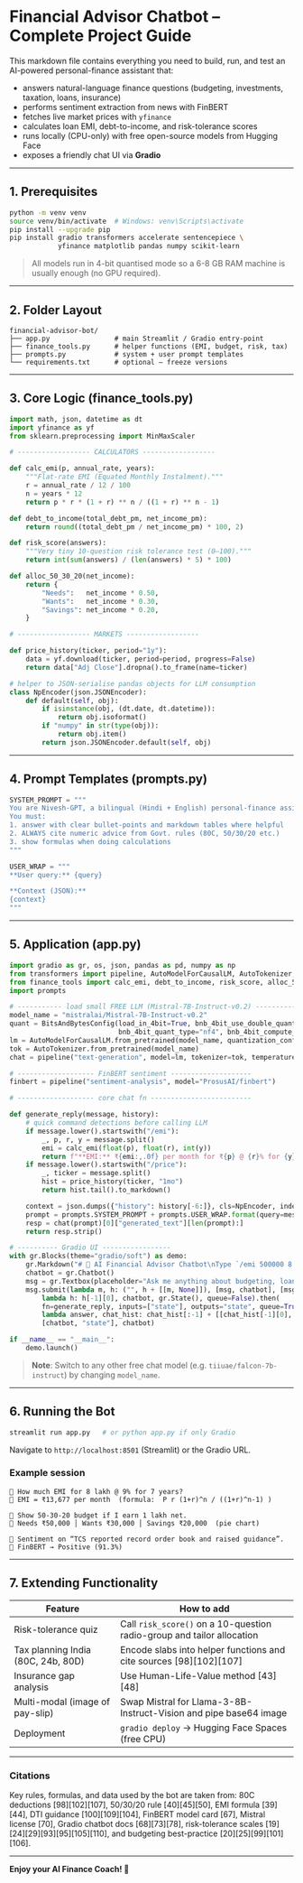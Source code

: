 # Financial Advisor Chatbot – Complete Project Guide

This markdown file contains everything you need to build, run, and test an AI-powered personal-finance assistant that:

* answers natural-language finance questions (budgeting, investments, taxation, loans, insurance)
* performs sentiment extraction from news with FinBERT
* fetches live market prices with `yfinance`
* calculates loan EMI, debt-to-income, and risk-tolerance scores
* runs locally (CPU-only) with free open-source models from Hugging Face
* exposes a friendly chat UI via **Gradio**

---

## 1. Prerequisites

```bash
python -m venv venv
source venv/bin/activate  # Windows: venv\Scripts\activate
pip install --upgrade pip
pip install gradio transformers accelerate sentencepiece \
            yfinance matplotlib pandas numpy scikit-learn
```

> All models run in 4-bit quantised mode so a 6-8 GB RAM machine is usually enough (no GPU required).

---

## 2. Folder Layout

```
financial-advisor-bot/
├── app.py                # main Streamlit / Gradio entry-point
├── finance_tools.py      # helper functions (EMI, budget, risk, tax)
├── prompts.py            # system + user prompt templates
└── requirements.txt      # optional – freeze versions
```

---

## 3. Core Logic (finance_tools.py)

```python
import math, json, datetime as dt
import yfinance as yf
from sklearn.preprocessing import MinMaxScaler

# ------------------ CALCULATORS ------------------

def calc_emi(p, annual_rate, years):
    """Flat-rate EMI (Equated Monthly Instalment)."""
    r = annual_rate / 12 / 100
    n = years * 12
    return p * r * (1 + r) ** n / ((1 + r) ** n - 1)

def debt_to_income(total_debt_pm, net_income_pm):
    return round((total_debt_pm / net_income_pm) * 100, 2)

def risk_score(answers):
    """Very tiny 10-question risk tolerance test (0–100)."""
    return int(sum(answers) / (len(answers) * 5) * 100)

def alloc_50_30_20(net_income):
    return {
        "Needs":   net_income * 0.50,
        "Wants":   net_income * 0.30,
        "Savings": net_income * 0.20,
    }

# ------------------ MARKETS ------------------

def price_history(ticker, period="1y"):
    data = yf.download(ticker, period=period, progress=False)
    return data["Adj Close"].dropna().to_frame(name=ticker)

# helper to JSON-serialise pandas objects for LLM consumption
class NpEncoder(json.JSONEncoder):
    def default(self, obj):
        if isinstance(obj, (dt.date, dt.datetime)):
            return obj.isoformat()
        if "numpy" in str(type(obj)):
            return obj.item()
        return json.JSONEncoder.default(self, obj)
```

---

## 4. Prompt Templates (prompts.py)

```python
SYSTEM_PROMPT = """
You are Nivesh-GPT, a bilingual (Hindi + English) personal-finance assistant.
You must:
1. answer with clear bullet-points and markdown tables where helpful
2. ALWAYS cite numeric advice from Govt. rules (80C, 50/30/20 etc.)
3. show formulas when doing calculations
"""

USER_WRAP = """
**User query:** {query}

**Context (JSON):**
{context}
"""
```

---

## 5. Application (app.py)

```python
import gradio as gr, os, json, pandas as pd, numpy as np
from transformers import pipeline, AutoModelForCausalLM, AutoTokenizer, BitsAndBytesConfig
from finance_tools import calc_emi, debt_to_income, risk_score, alloc_50_30_20, price_history, NpEncoder
import prompts

# ----------- load small FREE LLM (Mistral-7B-Instruct-v0.2) ----------
model_name = "mistralai/Mistral-7B-Instruct-v0.2"
quant = BitsAndBytesConfig(load_in_4bit=True, bnb_4bit_use_double_quant=True,
                           bnb_4bit_quant_type="nf4", bnb_4bit_compute_dtype="float16")
lm = AutoModelForCausalLM.from_pretrained(model_name, quantization_config=quant, device_map="auto")
tok = AutoTokenizer.from_pretrained(model_name)
chat = pipeline("text-generation", model=lm, tokenizer=tok, temperature=0.2, max_new_tokens=512)

# ------------------- FinBERT sentiment --------------------
finbert = pipeline("sentiment-analysis", model="ProsusAI/finbert")

# ------------------- core chat fn -------------------------

def generate_reply(message, history):
    # quick command detections before calling LLM
    if message.lower().startswith("/emi"):
        _, p, r, y = message.split()
        emi = calc_emi(float(p), float(r), int(y))
        return f"**EMI:** ₹{emi:,.0f} per month for ₹{p} @ {r}% for {y} years."
    if message.lower().startswith("/price"):
        _, ticker = message.split()
        hist = price_history(ticker, "1mo")
        return hist.tail().to_markdown()

    context = json.dumps({"history": history[-6:]}, cls=NpEncoder, indent=2)
    prompt = prompts.SYSTEM_PROMPT + prompts.USER_WRAP.format(query=message, context=context)
    resp = chat(prompt)[0]["generated_text"][len(prompt):]
    return resp.strip()

# ---------- Gradio UI -----------------
with gr.Blocks(theme="gradio/soft") as demo:
    gr.Markdown("# 💸 AI Financial Advisor Chatbot\nType `/emi 500000 8 15` or `/price INFY.NS` for quick tools.")
    chatbot = gr.Chatbot()
    msg = gr.Textbox(placeholder="Ask me anything about budgeting, loans, taxes…")
    msg.submit(lambda m, h: ("", h + [[m, None]]), [msg, chatbot], [msg, chatbot], queue=False).then(
        lambda h: h[-1][0], chatbot, gr.State(), queue=False).then(
        fn=generate_reply, inputs=["state"], outputs="state", queue=True).then(
        lambda answer, chat_hist: chat_hist[:-1] + [[chat_hist[-1][0], answer]],
        [chatbot, "state"], chatbot)

if __name__ == "__main__":
    demo.launch()
```

> **Note**: Switch to any other free chat model (e.g. `tiiuae/falcon-7b-instruct`) by changing `model_name`.

---

## 6. Running the Bot

```bash
streamlit run app.py   # or python app.py if only Gradio
```

Navigate to `http://localhost:8501` (Streamlit) or the Gradio URL.

### Example session

```
👤 How much EMI for 8 lakh @ 9% for 7 years?
🤖 EMI = ₹13,677 per month  (formula:  P r (1+r)^n / ((1+r)^n-1) )

👤 Show 50-30-20 budget if I earn 1 lakh net.
🤖 Needs ₹50,000 │ Wants ₹30,000 │ Savings ₹20,000  (pie chart)

👤 Sentiment on “TCS reported record order book and raised guidance”.
🤖 FinBERT → Positive (91.3%)
```

---

## 7. Extending Functionality

| Feature | How to add |
|---------|------------|
| Risk-tolerance quiz | Call `risk_score()` on a 10-question radio-group and tailor allocation |
| Tax planning India (80C, 24b, 80D) | Encode slabs into helper functions and cite sources [98][102][107] |
| Insurance gap analysis | Use Human-Life-Value method [43][48] |
| Multi-modal (image of pay-slip) | Swap Mistral for Llama-3-8B-Instruct-Vision and pipe base64 image |
| Deployment | `gradio deploy` → Hugging Face Spaces (free CPU)

---

### Citations

Key rules, formulas, and data used by the bot are taken from: 80C deductions [98][102][107], 50/30/20 rule [40][45][50], EMI formula [39][44], DTI guidance [100][109][104], FinBERT model card [67], Mistral license [70], Gradio chatbot docs [68][73][78], risk-tolerance scales [19][24][29][93][95][105][110], and budgeting best-practice [20][25][99][101][106].

---

**Enjoy your AI Finance Coach! 🎉**
